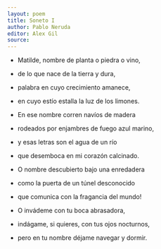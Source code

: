 ```yaml
---
layout: poem
title: Soneto I
author: Pablo Neruda
editor: Alex Gil
source: 
---
```


- Matilde, nombre de planta o piedra o vino, 
- de lo que nace de la tierra y dura, 
- palabra en cuyo crecimiento amanece, 
- en cuyo estío estalla la luz de los limones. 

- En ese nombre corren navíos de madera 
- rodeados por enjambres de fuego azul marino, 
- y esas letras son el agua de un río 
- que desemboca en mi corazón calcinado. 

- O nombre descubierto bajo una enredadera 
- como la puerta de un túnel desconocido 
- que comunica con la fragancia del mundo! 

- O invádeme con tu boca abrasadora, 
- indágame, si quieres, con tus ojos nocturnos, 
- pero en tu nombre déjame navegar y dormir.